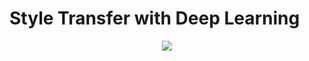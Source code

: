 # Style Transfer with Deep Learning

<p align="center">
  <a href="https://skillicons.dev">
    <img src="https://skillicons.dev/icons?i=git,python,pytorch,anaconda" />
  </a>
</p>